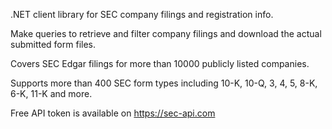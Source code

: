 .NET client library for SEC company filings and registration info.

Make queries to retrieve and filter company filings and download the actual submitted form files.

Covers SEC Edgar filings for more than 10000 publicly listed companies.

Supports more than 400 SEC form types including 10-K, 10-Q, 3, 4, 5, 8-K, 6-K, 11-K and more.

Free API token is available on https://sec-api.com
